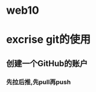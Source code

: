 # web10
excrise
git的使用
===================================  
创建一个GitHub的账户
----------------------------------- 
### 先拉后推,先pull再push<br/>
